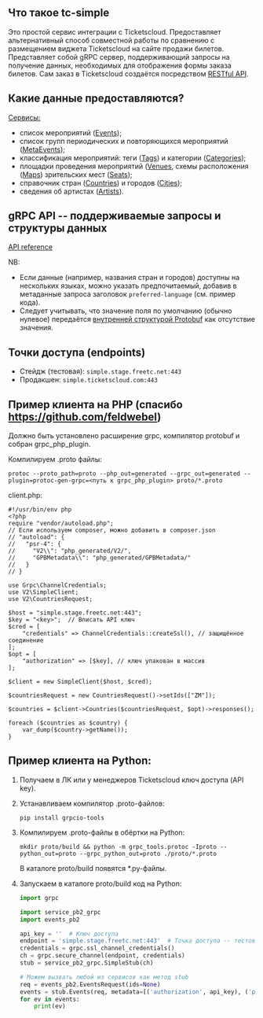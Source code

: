 ## Что такое tc-simple
Это простой сервис интеграции с Ticketscloud. Предоставляет альтернативный способ совместной работы по сравнению с размещением виджета Ticketscloud на сайте продажи билетов. Представляет собой gRPC сервер, поддерживающий запросы на получение данных, необходимых для отображения формы заказа билетов. Сам заказ в Ticketscloud создаётся посредством [RESTful API](https://ticketscloud.readthedocs.io).

## Какие данные предоставляются?

[Сервисы:](doc/docs.md#simple)
- список мероприятий ([Events](doc/docs.md#Event));
- список групп периодических и повторяющихся мероприятий ([MetaEvents](doc/docs.md#MetaEvent));
- классификация мероприятий: теги ([Tags](doc/docs.md#Tag)) и категории ([Categories](doc/docs.md#CategoriesRequest));
- площадки проведения мероприятий ([Venues](doc/docs.md#Venue), схемы расположения ([Maps](doc/docs.md#Map)) зрительских мест ([Seats](doc/docs.md#Seat));
- справочник стран ([Countries](doc/docs.md#CountriesRequest)) и городов ([Cities](doc/docs.md#CitiesRequest));
- сведения об артистах ([Artists](doc/docs.md#Artist)).

## gRPC API -- поддерживаемые запросы и структуры данных

[API reference](doc/docs.md)

NB:
- Если данные (например, названия стран и городов) доступны на нескольких языках, можно указать предпочитаемый, добавив в метаданные запроса заголовок `preferred-language` (см. пример кода).
- Следует учитывать, что значение поля по умолчанию (обычно нулевое) передаётся [внутренней структурой Protobuf](https://developers.google.com/protocol-buffers/docs/proto3#default) как отсутствие значения.

## Точки доступа (endpoints)

- Стейдж (тестовая): `simple.stage.freetc.net:443`
- Продакшен: `simple.ticketscloud.com:443`

## Пример клиента на PHP (спасибо https://github.com/feldwebel)

Должно быть установлено расширение grpc, компилятор protobuf и собран grpc_php_plugin.

Компилируем .proto файлы:
```
protoc --proto_path=proto --php_out=generated --grpc_out=generated --plugin=protoc-gen-grpc=<путь к grpc_php_plugin> proto/*.proto
```

client.php:
```
#!/usr/bin/env php
<?php
require "vendor/autoload.php";
// Если используем composer, можно добавить в composer.json
// "autoload": {
//   "psr-4": {
//     "V2\\": "php_generated/V2/",
//     "GPBMetadata\\": "php_generated/GPBMetadata/"
//   }
// }

use Grpc\ChannelCredentials;
use V2\SimpleClient;
use V2\CountriesRequest;

$host = "simple.stage.freetc.net:443";
$key = "<key>";  // Вписать API ключ
$cred = [
    "credentials" => ChannelCredentials::createSsl(), // защищённое соединение
];
$opt = [
    "authorization" => [$key], // ключ упакован в массив
];

$client = new SimpleClient($host, $cred);

$countriesRequest = new CountriesRequest()->setIds(["ZM"]);

$countries = $client->Countries($countriesRequest, $opt)->responses();

foreach ($countries as $country) {
    var_dump($country->getName());
}
```

## Пример клиента на Python:

1. Получаем в ЛК или у менеджеров Ticketscloud ключ доступа (API key).

2. Устанавливаем компилятор .proto-файлов:

    ```pip install grpcio-tools```

3. Компилируем .proto-файлы в обёртки на Python:

    ```mkdir proto/build && python -m grpc_tools.protoc -Iproto --python_out=proto --grpc_python_out=proto ./proto/*.proto```

    В каталоге proto/build появятся *.py-файлы.

4. Запускаем в каталоге proto/build код на Python:

    ```python
    import grpc

    import service_pb2_grpc
    import events_pb2

    api_key = ''  # Ключ доступа
    endpoint = 'simple.stage.freetc.net:443'  # Точка доступа -- тестовая
    credentials = grpc.ssl_channel_credentials()
    ch = grpc.secure_channel(endpoint, credentials)
    stub = service_pb2_grpc.SimpleStub(ch)

    # Можем вызвать любой из сервисов как метод stub
    req = events_pb2.EventsRequest(ids=None)
    events = stub.Events(req, metadata=[('authorization', api_key), ('preferred-language', 'ru')])
    for ev in events:
        print(ev)
    ```
